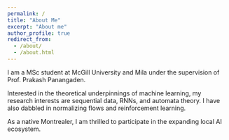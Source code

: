 ```yaml
---
permalink: /
title: "About Me"
excerpt: "About me"
author_profile: true
redirect_from: 
  - /about/
  - /about.html
---
```


I am a MSc student at McGill University and Mila under the supervision of Prof. Prakash Panangaden.
 
Interested in the theoretical underpinnings of machine learning, my research interests are sequential data, RNNs, and automata theory. I have also dabbled in normalizing flows and reinforcement learning.

As a native Montrealer, I am thrilled to participate in the expanding local AI ecosystem.